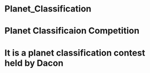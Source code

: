 # Planet_Classification
# Planet Classificaion Competition
# It is a planet classification contest held by Dacon
